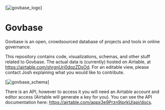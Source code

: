 [![govbase_logo](https://github.com/thelastjosh/govbase/blob/master/govbase_logo.png)]

# Govbase
Govbase is an open, crowdsourced database of projects and tools in online governance.

This repository contains code, visualizations, schemas, and other stuff related to Govbase. The actual data is (currently) hosted on Airtable, at https://airtable.com/shrgnUrj0dqzZDsOd. For an editable view, please contact Josh explaining what you would like to contribute.

[![govbase_schema](https://github.com/thelastjosh/govbase/blob/master/govbase_schema.png)]

There is an API, however to access it you will need an Airtable account and editor access (Airtable will generate a key for you). You can see the API documentation here: https://airtable.com/appx3e9Przn9iprkU/api/docs.
